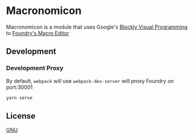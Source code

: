 # Macronomicon

Macronomicon is a module that uses Google's [Blockly Visual Programming](https://developers.google.com/blockly) to [Foundry's Macro Editor](https://foundryvtt.com/)

## Development

### Development Proxy

By default, `webpack` will use `webpack-dev-server` will proxy Foundry on port:30001

```bash
yarn serve
```

## License

[GNU](https://choosealicense.com/licenses/gpl-3.0/#)
